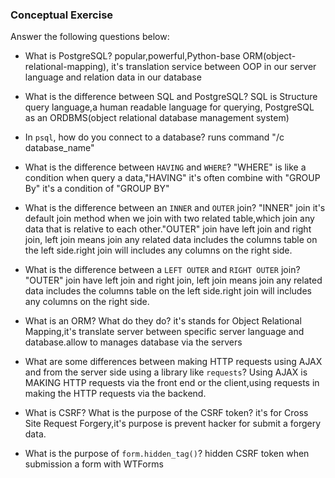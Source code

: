### Conceptual Exercise

Answer the following questions below:

- What is PostgreSQL?
  popular,powerful,Python-base ORM(object-relational-mapping),
  it's translation service between OOP in our server language and relation data in our database

- What is the difference between SQL and PostgreSQL?
  SQL is Structure query language,a human readable language for querying,
  PostgreSQL as an ORDBMS(object relational database management system)

- In `psql`, how do you connect to a database?
  runs command "/c database_name"

- What is the difference between `HAVING` and `WHERE`?
  "WHERE" is like a condition when query a data,"HAVING" it's often combine with "GROUP By" it's a condition of "GROUP BY"

- What is the difference between an `INNER` and `OUTER` join?
  "INNER" join it's default join method when we join with two related table,which join any data that is relative to each other."OUTER" join have left join and right join,
  left join means join any related data includes the columns table on the left side.right join will includes any columns on the right side.

- What is the difference between a `LEFT OUTER` and `RIGHT OUTER` join?
  "OUTER" join have left join and right join,
  left join means join any related data includes the columns table on the left side.right join will includes any columns on the right side.

- What is an ORM? What do they do?
  it's stands for Object Relational Mapping,it's translate server between specific server language and database.allow to manages database via the servers 

- What are some differences between making HTTP requests using AJAX 
  and from the server side using a library like `requests`?
  Using AJAX is MAKING HTTP requests via the front end or the client,using requests in making the HTTP requests via the backend.

- What is CSRF? What is the purpose of the CSRF token?
  it's for Cross Site Request Forgery,it's purpose is prevent hacker for submit a forgery 
  data.

- What is the purpose of `form.hidden_tag()`?
  hidden CSRF token when submission a form with WTForms
  